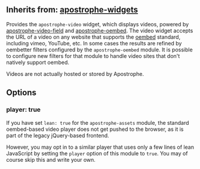## Inherits from: [apostrophe-widgets](../apostrophe-widgets/README.md)
Provides the `apostrophe-video` widget, which displays videos, powered
by [apostrophe-video-field](/modules/apostrophe-video-fields) and
[apostrophe-oembed](/modules/apostrophe-oembed). The video
widget accepts the URL of a video on any website that supports the
[oembed](http://oembed.com/) standard, including vimeo, YouTube, etc.
In some cases the results are refined by oembetter filters configured
by the `apostrophe-oembed` module. It is possible to configure new filters
for that module to handle video sites that don't natively support oembed.

Videos are not actually hosted or stored by Apostrophe.

## Options

### player: true

If you have set `lean: true` for the `apostrophe-assets` module,
the standard oembed-based video player does not get pushed to the
browser, as it is part of the legacy jQuery-based frontend.

However, you may opt in to a similar player that uses only a
few lines of lean JavaScript by setting the `player` option
of this module to `true`. You may of course skip this and
write your own.


